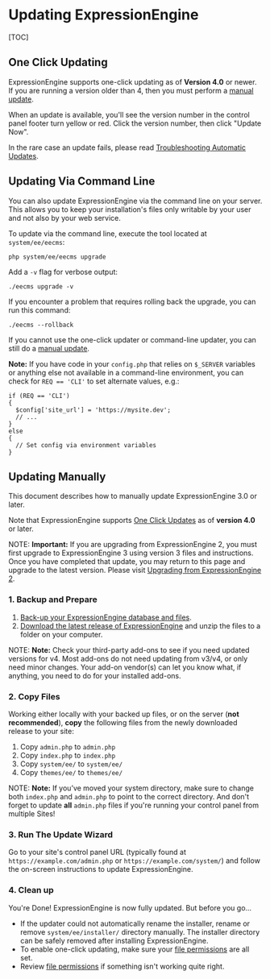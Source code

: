 <!--
    This source file is part of the open source project
    ExpressionEngine User Guide (https://github.com/ExpressionEngine/ExpressionEngine-User-Guide)

    @link      https://expressionengine.com/
    @copyright Copyright (c) 2003-2020, Packet Tide, LLC (https://packettide.com)
    @license   https://expressionengine.com/license Licensed under Apache License, Version 2.0
-->

# Updating ExpressionEngine

[TOC]

## One Click Updating

ExpressionEngine supports one-click updating as of **Version 4.0** or newer. If you are running a version older than 4, then you must perform a [manual update](#updating-manually).

When an update is available, you'll see the version number in the control panel footer turn yellow or red. Click the version number, then click "Update Now".

In the rare case an update fails, please read [Troubleshooting Automatic Updates](troubleshooting/general.md#troubleshooting-automatic-updates).

## Updating Via Command Line

You can also update ExpressionEngine via the command line on your server. This allows you to keep your installation's files only writable by your user and not also by your web service.

To update via the command line, execute the tool located at `system/ee/eecms`:

    php system/ee/eecms upgrade

Add a `-v` flag for verbose output:

    ./eecms upgrade -v

If you encounter a problem that requires rolling back the upgrade, you can run this command:

    ./eecms --rollback

If you cannot use the one-click updater or command-line updater, you can still do a [manual update](#updating-manually).

**Note:** If you have code in your `config.php` that relies on `$_SERVER` variables or anything else not available in a command-line environment, you can check for `REQ == 'CLI'` to set alternate values, e.g.:

    if (REQ == 'CLI')
    {
      $config['site_url'] = 'https://mysite.dev';
      // ...
    }
    else
    {
      // Set config via environment variables
    }

## Updating Manually

This document describes how to manually update ExpressionEngine 3.0 or later.

Note that ExpressionEngine supports [One Click Updates](#one-click-updating) as of **version 4.0** or later.

NOTE: **Important:** If you are upgrading from ExpressionEngine 2, you must first upgrade to ExpressionEngine 3 using version 3 files and instructions. Once you have completed that update, you may return to this page and upgrade to the latest version. Please visit [Upgrading from ExpressionEngine 2](https://docs.expressionengine.com/v3/installation/upgrade_from_2.x.html).

### 1. Backup and Prepare

1. [Back-up your ExpressionEngine database and files](general/database-backup.md).
2. [Download the latest release of ExpressionEngine](https://expressionengine.com) and unzip the files to a folder on your computer.

NOTE: **Note:** Check your third-party add-ons to see if you need updated versions for v4. Most add-ons do not need updating from v3/v4, or only need minor changes. Your add-on vendor(s) can let you know what, if anything, you need to do for your installed add-ons.

### 2. Copy Files

Working either locally with your backed up files, or on the server (**not recommended**), **copy** the following files from the newly downloaded release to your site:

1.  Copy `admin.php` to `admin.php`
2.  Copy `index.php` to `index.php`
3.  Copy `system/ee/` to `system/ee/`
4.  Copy `themes/ee/` to `themes/ee/`

NOTE: **Note:** If you’ve moved your system directory, make sure to change both `index.php` and `admin.php` to point to the correct directory. And don't forget to update **all** `admin.php` files if you're running your control panel from multiple Sites!

### 3. Run The Update Wizard

Go to your site's control panel URL (typically found at `https://example.com/admin.php` or `https://example.com/system/`) and follow the on-screen instructions to update ExpressionEngine.

### 4. Clean up

You're Done! ExpressionEngine is now fully updated. But before you go...

- If the updater could not automatically rename the installer, rename or remove `system/ee/installer/` directory manually. The installer directory can be safely removed after installing ExpressionEngine.
- To enable one-click updating, make sure your [file permissions](troubleshooting/general.md#file-permissions) are all set.
- Review [file permissions](troubleshooting/general.md#file-permissions) if something isn't working quite right.
